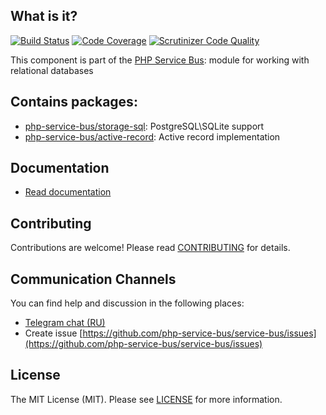 ## What is it?
[![Build Status](https://travis-ci.org/php-service-bus/module-storage-sql.svg?branch=v3.3)](https://travis-ci.org/php-service-bus/module-storage-sql)
[![Code Coverage](https://scrutinizer-ci.com/g/php-service-bus/module-storage-sql/badges/coverage.png?b=v3.3)](https://scrutinizer-ci.com/g/php-service-bus/module-storage-sql/?branch=v3.3)
[![Scrutinizer Code Quality](https://scrutinizer-ci.com/g/php-service-bus/module-storage-sql/badges/quality-score.png?b=v3.3)](https://scrutinizer-ci.com/g/php-service-bus/module-storage-sql/?branch=v3.3)

This component is part of the [PHP Service Bus](https://github.com/php-service-bus/service-bus): module for working with relational databases

## Contains packages:
* [php-service-bus/storage-sql](https://github.com/php-service-bus/storage-sql): PostgreSQL\SQLite support
* [php-service-bus/active-record](https://github.com/php-service-bus/active-record): Active record implementation

## Documentation
* [Read documentation](https://github.com/php-service-bus/documentation/blob/master/pages/modules/storage_amp_sql.md)

## Contributing
Contributions are welcome! Please read [CONTRIBUTING](CONTRIBUTING.md) for details.

## Communication Channels
You can find help and discussion in the following places:
* [Telegram chat (RU)](https://t.me/php_service_bus)
* Create issue [https://github.com/php-service-bus/service-bus/issues](https://github.com/php-service-bus/service-bus/issues)

## License

The MIT License (MIT). Please see [LICENSE](LICENSE.md) for more information.
